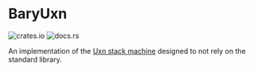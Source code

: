 # BaryUxn
![crates.io](https://img.shields.io/crates/v/baryuxn.svg) ![docs.rs](https://img.shields.io/docsrs/baryuxn)

An implementation of the [Uxn stack machine](https://wiki.xxiivv.com/site/uxn.html)
designed to not rely on the standard library.

